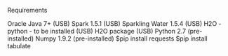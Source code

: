 Requirements

Oracle Java 7+ (USB)
Spark 1.5.1 (USB)
Sparkling Water 1.5.4 (USB)
H2O - python - to be installed (USB)
H2O package (USB)
Python 2.7	(pre-installed)
Numpy 1.9.2 (pre-installed)
$pip install requests
$pip install tabulate
